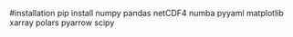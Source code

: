 #installation
pip install numpy pandas netCDF4 numba pyyaml matplotlib xarray polars pyarrow scipy


